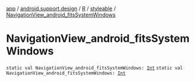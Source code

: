 [app](../../../index.md) / [android.support.design](../../index.md) / [R](../index.md) / [styleable](index.md) / [NavigationView_android_fitsSystemWindows](.)

# NavigationView_android_fitsSystemWindows

`static val NavigationView_android_fitsSystemWindows: `[`Int`](https://kotlinlang.org/api/latest/jvm/stdlib/kotlin/-int/index.html)
`static val NavigationView_android_fitsSystemWindows: `[`Int`](https://kotlinlang.org/api/latest/jvm/stdlib/kotlin/-int/index.html)